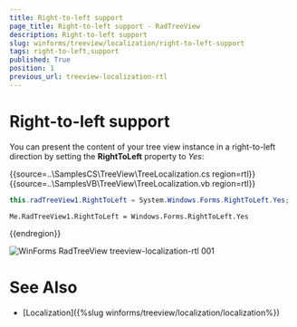 ```yaml
---
title: Right-to-left support
page_title: Right-to-left support - RadTreeView
description: Right-to-left support
slug: winforms/treeview/localization/right-to-left-support
tags: right-to-left,support
published: True
position: 1
previous_url: treeview-localization-rtl
---
```


# Right-to-left support


You can present the content of your tree view instance in a right-to-left direction by setting the __RightToLeft__ property to *Yes*:

{{source=..\SamplesCS\TreeView\TreeLocalization.cs region=rtl}} 
{{source=..\SamplesVB\TreeView\TreeLocalization.vb region=rtl}} 

````C#
this.radTreeView1.RightToLeft = System.Windows.Forms.RightToLeft.Yes;

````
````VB.NET
Me.RadTreeView1.RightToLeft = Windows.Forms.RightToLeft.Yes

````

{{endregion}} 

![WinForms RadTreeView treeview-localization-rtl 001](images/treeview-localization-rtl001.png)

# See Also
* [Localization]({%slug winforms/treeview/localization/localization%})

